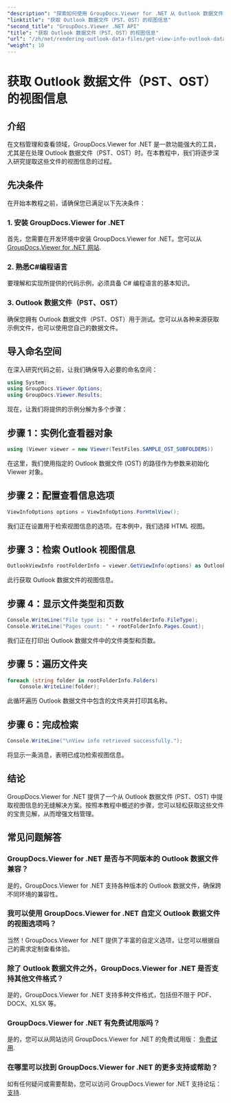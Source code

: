 ```yaml
---
"description": "探索如何使用 GroupDocs.Viewer for .NET 从 Outlook 数据文件 (PST、OST) 中提取视图信息。轻松增强您的文档管理能力。"
"linktitle": "获取 Outlook 数据文件（PST、OST）的视图信息"
"second_title": "GroupDocs.Viewer .NET API"
"title": "获取 Outlook 数据文件（PST、OST）的视图信息"
"url": "/zh/net/rendering-outlook-data-files/get-view-info-outlook-data-file/"
"weight": 10
---
```


# 获取 Outlook 数据文件（PST、OST）的视图信息

## 介绍
在文档管理和查看领域，GroupDocs.Viewer for .NET 是一款功能强大的工具，尤其是在处理 Outlook 数据文件（PST、OST）时。在本教程中，我们将逐步深入研究提取这些文件的视图信息的过程。
## 先决条件
在开始本教程之前，请确保您已满足以下先决条件：
### 1. 安装 GroupDocs.Viewer for .NET
首先，您需要在开发环境中安装 GroupDocs.Viewer for .NET。您可以从 [GroupDocs.Viewer for .NET 网站](https://releases。groupdocs.com/viewer/net/).
### 2. 熟悉C#编程语言
要理解和实现所提供的代码示例，必须具备 C# 编程语言的基本知识。
### 3. Outlook 数据文件（PST、OST）
确保您拥有 Outlook 数据文件（PST、OST）用于测试。您可以从各种来源获取示例文件，也可以使用您自己的数据文件。

## 导入命名空间
在深入研究代码之前，让我们确保导入必要的命名空间：
```csharp
using System;
using GroupDocs.Viewer.Options;
using GroupDocs.Viewer.Results;
```

现在，让我们将提供的示例分解为多个步骤：
## 步骤 1：实例化查看器对象
```csharp
using (Viewer viewer = new Viewer(TestFiles.SAMPLE_OST_SUBFOLDERS))
```
在这里，我们使用指定的 Outlook 数据文件 (OST) 的路径作为参数来初始化 Viewer 对象。
## 步骤 2：配置查看信息选项
```csharp
ViewInfoOptions options = ViewInfoOptions.ForHtmlView();
```
我们正在设置用于检索视图信息的选项。在本例中，我们选择 HTML 视图。
## 步骤 3：检索 Outlook 视图信息
```csharp
OutlookViewInfo rootFolderInfo = viewer.GetViewInfo(options) as OutlookViewInfo;
```
此行获取 Outlook 数据文件的视图信息。
## 步骤 4：显示文件类型和页数
```csharp
Console.WriteLine("File type is: " + rootFolderInfo.FileType);
Console.WriteLine("Pages count: " + rootFolderInfo.Pages.Count);
```
我们正在打印出 Outlook 数据文件中的文件类型和页数。
## 步骤 5：遍历文件夹
```csharp
foreach (string folder in rootFolderInfo.Folders)
    Console.WriteLine(folder);
```
此循环遍历 Outlook 数据文件中包含的文件夹并打印其名称。
## 步骤 6：完成检索
```csharp
Console.WriteLine("\nView info retrieved successfully.");
```
将显示一条消息，表明已成功检索视图信息。

## 结论
GroupDocs.Viewer for .NET 提供了一个从 Outlook 数据文件 (PST、OST) 中提取视图信息的无缝解决方案。按照本教程中概述的步骤，您可以轻松获取这些文件的宝贵见解，从而增强文档管理。
## 常见问题解答
### GroupDocs.Viewer for .NET 是否与不同版本的 Outlook 数据文件兼容？
是的，GroupDocs.Viewer for .NET 支持各种版本的 Outlook 数据文件，确保跨不同环境的兼容性。
### 我可以使用 GroupDocs.Viewer for .NET 自定义 Outlook 数据文件的视图选项吗？
当然！GroupDocs.Viewer for .NET 提供了丰富的自定义选项，让您可以根据自己的需求定制查看体验。
### 除了 Outlook 数据文件之外，GroupDocs.Viewer for .NET 是否支持其他文件格式？
是的，GroupDocs.Viewer for .NET 支持多种文件格式，包括但不限于 PDF、DOCX、XLSX 等。
### GroupDocs.Viewer for .NET 有免费试用版吗？
是的，您可以从网站访问 GroupDocs.Viewer for .NET 的免费试用版： [免费试用](https://releases。groupdocs.com/).
### 在哪里可以找到 GroupDocs.Viewer for .NET 的更多支持或帮助？
如有任何疑问或需要帮助，您可以访问 GroupDocs.Viewer for .NET 支持论坛： [支持](https://forum。groupdocs.com/c/viewer/9).